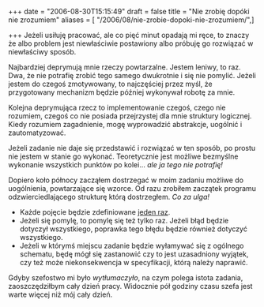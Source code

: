 +++
date = "2006-08-30T15:15:49"
draft = false
title = "Nie zrobię dopóki nie zrozumiem"
aliases = [ "/2006/08/nie-zrobie-dopoki-nie-zrozumiem/",]

+++
Jeżeli usiłuję pracować, ale co pięć minut opadają mi ręce, to znaczy że albo
problem jest niewłaściwie postawiony albo próbuję go rozwiązać w niewłaściwy
sposób.

Najbardziej deprymują mnie rzeczy powtarzalne. Jestem leniwy, to raz. Dwa, że
nie potrafię zrobić tego samego dwukrotnie i się nie pomylić. Jeżeli jestem do
czegoś zmotywowany, to najczęściej przez myśl, że przygotowany mechanizm
będzie później wykonywał robotę za mnie.

Kolejna deprymująca rzecz to implementowanie czegoś, czego nie rozumiem,
czegoś co nie posiada przejrzystej dla mnie struktury logicznej. Kiedy
rozumiem zagadnienie, mogę wyprowadzić abstrakcje, uogólnić i zautomatyzować.

Jeżeli zadanie nie daje się przedstawić i rozwiązać w ten sposób, po prostu
nie jestem w stanie go wykonać. Teoretycznie jest możliwe bezmyślne wykonanie
wszystkich punktów po kolei... _ale ja tego nie potrafię!_

Dopiero koło północy zacząłem dostrzegać w moim zadaniu możliwe do
uogólnienia, powtarzające się wzorce. Od razu zrobiłem zaczątek programu
odzwierciedlającego strukturę którą dostrzegłem. _Co za ulga!_

  * Każde pojęcie będzie zdefiniowane [jeden raz][dry].
  * Jeżeli się pomylę, to pomylę się też tylko raz. Jeżeli błąd będzie dotyczył
    wszystkiego, poprawka tego błędu będzie również dotyczyć wszystkiego.
  * Jeżeli w którymś miejscu zadanie będzie wyłamywać się z ogólnego schematu,
    będę mógł się zastanowić czy to jest uzasadniony wyjątek, czy też może
    niekonsekwencja w specyfikacji, którą należy naprawić.

[dry]: http://en.wikipedia.org/wiki/Don%27t_repeat_yourself

Gdyby szefostwo mi było _wytłumaczyło_, na czym polega istota zadania,
zaoszczędziłbym cały dzień pracy. Widocznie pół godziny czasu szefa jest warte
więcej niż mój cały dzień.

